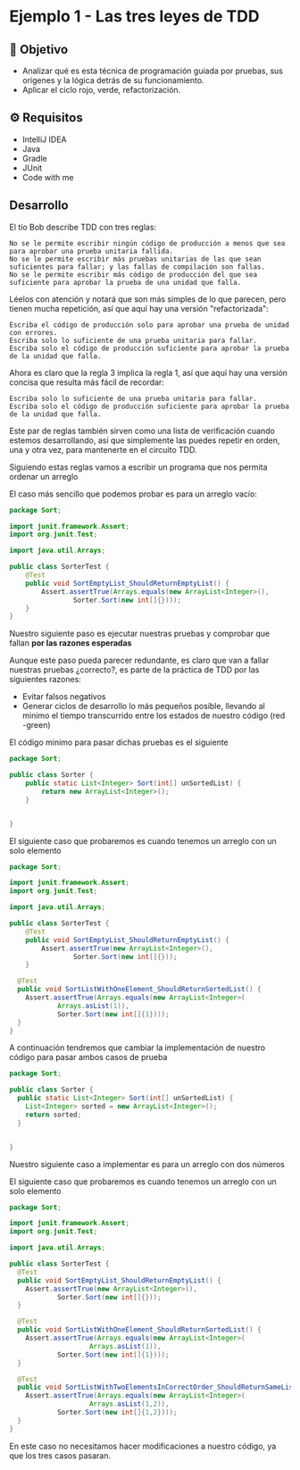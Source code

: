 # Ejemplo 1 - Las tres leyes de TDD

## :dart: Objetivo

- Analizar qué es esta técnica de programación guiada por pruebas, sus orígenes y la lógica detrás de su funcionamiento.
- Aplicar el ciclo rojo, verde, refactorización.

## ⚙ Requisitos

- IntelliJ IDEA
- Java
- Gradle
- JUnit
- Code with me

## Desarrollo

El tío Bob describe TDD con tres reglas:

    No se le permite escribir ningún código de producción a menos que sea para aprobar una prueba unitaria fallida.
    No se le permite escribir más pruebas unitarias de las que sean suficientes para fallar; y las fallas de compilación son fallas.
    No se le permite escribir más código de producción del que sea suficiente para aprobar la prueba de una unidad que falla.

Léelos con atención y notará que son más simples de lo que parecen, pero tienen mucha repetición, así que aquí hay una
versión "refactorizada":

    Escriba el código de producción solo para aprobar una prueba de unidad con errores.
    Escriba solo lo suficiente de una prueba unitaria para fallar.
    Escriba solo el código de producción suficiente para aprobar la prueba de la unidad que falla.

Ahora es claro que la regla 3 implica la regla 1, así que aquí hay una versión concisa que resulta más fácil de
recordar:

    Escriba solo lo suficiente de una prueba unitaria para fallar.
    Escriba solo el código de producción suficiente para aprobar la prueba de la unidad que falla.

Este par de reglas también sirven como una lista de verificación cuando estemos desarrollando, así que simplemente las
puedes repetir en orden, una y otra vez, para mantenerte en el circuito TDD.

Siguiendo estas reglas vamos a escribir un programa que nos permita ordenar un arreglo

El caso más sencillo que podemos probar es para un arreglo vacío:

```java
package Sort;

import junit.framework.Assert;
import org.junit.Test;

import java.util.Arrays;

public class SorterTest {
    @Test
    public void SortEmptyList_ShouldReturnEmptyList() {
        Assert.assertTrue(Arrays.equals(new ArrayList<Integer>(),
                Sorter.Sort(new int[]{})));
    }
}

```

Nuestro siguiente paso es ejecutar nuestras pruebas y comprobar que fallan **por las razones esperadas**

Aunque este paso pueda parecer redundante, es claro que van a fallar nuestras pruebas ¿correcto?, es parte de la
práctica de TDD por las siguientes razones:

- Evitar falsos negativos
- Generar ciclos de desarrollo lo más pequeños posible, llevando al minimo el tiempo transcurrido entre los estados de
  nuestro código (red -green)

El código minimo para pasar dichas pruebas es el siguiente

```java
package Sort;

public class Sorter {
    public static List<Integer> Sort(int[] unSortedList) {
        return new ArrayList<Integer>();
    }


}
```

El siguiente caso que probaremos es cuando tenemos un arreglo con un solo elemento

```java
package Sort;

import junit.framework.Assert;
import org.junit.Test;

import java.util.Arrays;

public class SorterTest {
    @Test
    public void SortEmptyList_ShouldReturnEmptyList() {
        Assert.assertTrue(new ArrayList<Integer>(),
                Sorter.Sort(new int[]{}));
    }

  @Test
  public void SortListWithOneElement_ShouldReturnSortedList() {
    Assert.assertTrue(Arrays.equals(new ArrayList<Integer>(
            Arrays.asList(1)),
            Sorter.Sort(new int[]{1})));
  }
}

```

A continuación tendremos que cambiar la implementación de nuestro código para pasar ambos casos de prueba

```java
package Sort;

public class Sorter {
  public static List<Integer> Sort(int[] unSortedList) {
    List<Integer> sorted = new ArrayList<Integer>();
    return sorted;
  }


}

```

Nuestro siguiente caso a implementar es para un arreglo con dos números

El siguiente caso que probaremos es cuando tenemos un arreglo con un solo elemento

```java
package Sort;

import junit.framework.Assert;
import org.junit.Test;

import java.util.Arrays;

public class SorterTest {
  @Test
  public void SortEmptyList_ShouldReturnEmptyList() {
    Assert.assertTrue(new ArrayList<Integer>(),
            Sorter.Sort(new int[]{}));
  }

  @Test
  public void SortListWithOneElement_ShouldReturnSortedList() {
    Assert.assertTrue(Arrays.equals(new ArrayList<Integer>(
                    Arrays.asList(1)),
            Sorter.Sort(new int[]{1})));
  }

  @Test
  public void SortListWithTwoElementsInCorrectOrder_ShouldReturnSameList() {
    Assert.assertTrue(Arrays.equals(new ArrayList<Integer>(
                    Arrays.asList(1,2)),
            Sorter.Sort(new int[]{1,2})));
  }
}

```

En este caso no necesitamos hacer modificaciones a nuestro código, ya que los tres casos pasaran.
